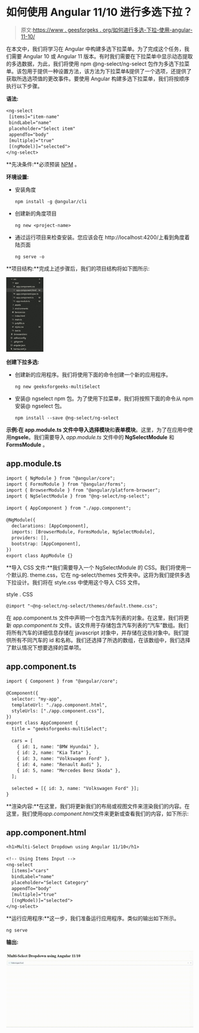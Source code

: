 # 如何使用 Angular 11/10 进行多选下拉？

> 原文:[https://www . geesforgeks . org/如何进行多选-下拉-使用-angular-11-10/](https://www.geeksforgeeks.org/how-to-make-a-multi-select-dropdown-using-angular-11-10/)

在本文中，我们将学习在 Angular 中构建多选下拉菜单。为了完成这个任务，我们需要 Angular 10 或 Angular 11 版本。有时我们需要在下拉菜单中显示动态提取的多选数据，为此，我们将使用 npm @ng-select/ng-select 包作为多选下拉菜单。该包用于提供一种设置方法，该方法为下拉菜单&提供了一个选项，还提供了获取所选选项值的更改事件。要使用 Angular 构建多选下拉菜单，我们将按顺序执行以下步骤。

**语法:**

```
<ng-select
 [items]="item-name"
 bindLabel="name"
 placeholder="Select item"
 appendTo="body"
 [multiple]="true"
 [(ngModel)]="selected">
</ng-select>
```

**先决条件:**必须预装 [NPM](https://www.geeksforgeeks.org/node-js-npm-node-package-manager/) 。

**环境设置:**

*   安装角度

    ```
    npm install -g @angular/cli
    ```

*   创建新的角度项目

    ```
    ng new <project-name>
    ```

*   通过运行项目来检查安装。您应该会在 http://localhost:4200/上看到角度着陆页面

    ```
    ng serve -o
    ```

**项目结构:**完成上述步骤后，我们的项目结构将如下图所示:

![](img/8863b8769f03bdebe10cbf66bd73f1da.png)

**创建下拉多选:**

*   创建新的应用程序。我们将使用下面的命令创建一个新的应用程序。

    ```
    ng new geeksforgeeks-multiSelect
    ```

*   安装@ ngselect npm 包。为了使用下拉菜单，我们将按照下面的命令从 npm 安装@ ngselect 包。

    ```
    npm install --save @ng-select/ng-select
    ```

**示例:**在 **app.module.ts** 文件中导入**选择模块**和**表单模块**。这里，为了在应用中使用**ngsele**。我们需要导入 *app.module.ts* 文件中的 **NgSelectModule** 和 **FormsModule** 。

## app.module.ts

```
import { NgModule } from "@angular/core";
import { FormsModule } from "@angular/forms";
import { BrowserModule } from "@angular/platform-browser";
import { NgSelectModule } from "@ng-select/ng-select";

import { AppComponent } from "./app.component";

@NgModule({
  declarations: [AppComponent],
  imports: [BrowserModule, FormsModule, NgSelectModule],
  providers: [],
  bootstrap: [AppComponent],
})
export class AppModule {}
```

**导入 CSS 文件:**我们需要导入一个 NgSelectModule 的 CSS。我们将使用一个默认的. theme.css，它在 ng-select/themes 文件夹中。这将为我们提供多选下拉设计。我们将在 style.css 中使用这个导入 CSS 文件。

style . CSS

```
@import "~@ng-select/ng-select/themes/default.theme.css";
```

在 app.component.ts 文件中声明一个包含汽车列表的对象。在这里，我们将更新 *app.component.ts* 文件。该文件用于存储包含汽车列表的“汽车”数组。我们将所有汽车的详细信息存储在 javascript 对象中，并存储在这些对象中。我们提供所有不同汽车的 id 和名称。我们还选择了所选的数组，在该数组中，我们选择了默认情况下想要选择的菜单项。

## app.component.ts

```
import { Component } from "@angular/core";

@Component({
  selector: "my-app",
  templateUrl: "./app.component.html",
  styleUrls: ["./app.component.css"],
})
export class AppComponent {
  title = "geeksforgeeks-multiSelect";

  cars = [
    { id: 1, name: "BMW Hyundai" },
    { id: 2, name: "Kia Tata" },
    { id: 3, name: "Volkswagen Ford" },
    { id: 4, name: "Renault Audi" },
    { id: 5, name: "Mercedes Benz Skoda" },
  ];

  selected = [{ id: 3, name: "Volkswagen Ford" }];
}
```

**渲染内容:**在这里，我们将更新我们的布局或视图文件来渲染我们的内容。在这里，我们使用*app.component.html*文件来更新或查看我们的内容，如下所示:

## app.component.html

```
<h1>Multi-Select Dropdown using Angular 11/10</h1>

<!-- Using Items Input -->
<ng-select
  [items]="cars"
  bindLabel="name"
  placeholder="Select Category"
  appendTo="body"
  [multiple]="true"
  [(ngModel)]="selected">
</ng-select>
```

**运行应用程序:**这一步，我们准备运行应用程序。类似的输出如下所示。

```
ng serve
```

**输出:**

![](img/e71b3d197d01bab95ca00c93faca5b02.png)
